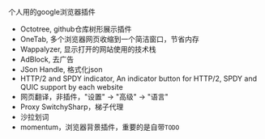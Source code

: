 个人用的google浏览器插件
- Octotree, github仓库树形展示插件
- OneTab, 多个浏览器网页收缩到一个简洁窗口，节省内存
- Wappalyzer, 显示打开的网站使用的技术栈
- AdBlock, 去广告
- JSon Handle, 格式化json
- HTTP/2 and SPDY indicator, An indicator button for HTTP/2, SPDY and QUIC support by each website
- 网页翻译，非插件，"设置" -> "高级" -> "语言"
- Proxy SwitchySharp，梯子代理
- 沙拉划词
- momentum，浏览器背景插件，重要的是自带`TODO`
